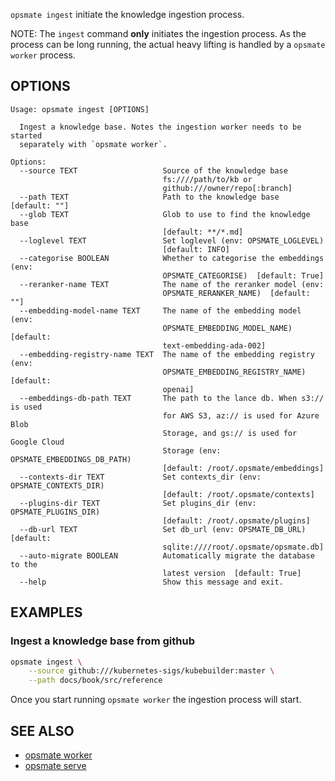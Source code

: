 `opsmate ingest` initiate the knowledge ingestion process.

NOTE: The `ingest` command **only** initiates the ingestion process. As the process can be long running, the actual heavy lifting is handled by a `opsmate worker` process.

## OPTIONS

```
Usage: opsmate ingest [OPTIONS]

  Ingest a knowledge base. Notes the ingestion worker needs to be started
  separately with `opsmate worker`.

Options:
  --source TEXT                   Source of the knowledge base
                                  fs:////path/to/kb or
                                  github:///owner/repo[:branch]
  --path TEXT                     Path to the knowledge base  [default: ""]
  --glob TEXT                     Glob to use to find the knowledge base
                                  [default: **/*.md]
  --loglevel TEXT                 Set loglevel (env: OPSMATE_LOGLEVEL)
                                  [default: INFO]
  --categorise BOOLEAN            Whether to categorise the embeddings (env:
                                  OPSMATE_CATEGORISE)  [default: True]
  --reranker-name TEXT            The name of the reranker model (env:
                                  OPSMATE_RERANKER_NAME)  [default: ""]
  --embedding-model-name TEXT     The name of the embedding model (env:
                                  OPSMATE_EMBEDDING_MODEL_NAME)  [default:
                                  text-embedding-ada-002]
  --embedding-registry-name TEXT  The name of the embedding registry (env:
                                  OPSMATE_EMBEDDING_REGISTRY_NAME)  [default:
                                  openai]
  --embeddings-db-path TEXT       The path to the lance db. When s3:// is used
                                  for AWS S3, az:// is used for Azure Blob
                                  Storage, and gs:// is used for Google Cloud
                                  Storage (env: OPSMATE_EMBEDDINGS_DB_PATH)
                                  [default: /root/.opsmate/embeddings]
  --contexts-dir TEXT             Set contexts_dir (env: OPSMATE_CONTEXTS_DIR)
                                  [default: /root/.opsmate/contexts]
  --plugins-dir TEXT              Set plugins_dir (env: OPSMATE_PLUGINS_DIR)
                                  [default: /root/.opsmate/plugins]
  --db-url TEXT                   Set db_url (env: OPSMATE_DB_URL)  [default:
                                  sqlite:////root/.opsmate/opsmate.db]
  --auto-migrate BOOLEAN          Automatically migrate the database to the
                                  latest version  [default: True]
  --help                          Show this message and exit.
```

## EXAMPLES

### Ingest a knowledge base from github

```bash
opsmate ingest \
    --source github:///kubernetes-sigs/kubebuilder:master \
    --path docs/book/src/reference
```

Once you start running `opsmate worker` the ingestion process will start.

## SEE ALSO

- [opsmate worker](./worker.md)
- [opsmate serve](./serve.md)
